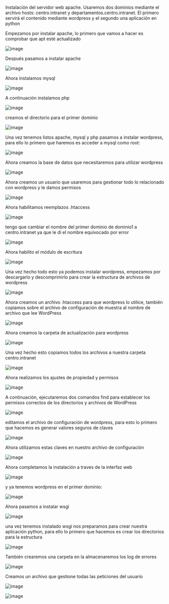 Instalación del servidor web apache. Usaremos dos dominios mediante el archivo hosts: centro.intranet y departamentos.centro.intranet. El primero servirá el contenido mediante wordpress y el segundo una aplicación en python

Empezamos por instalar apache, lo primero que vamos a hacer es comprobar que apt esté actualizado

![image](https://github.com/juanjo002/ejerciciosSRI/assets/122454341/7af81ded-81cf-4c5c-87f3-4644a1abf279)

Después pasamos a instalar apache

![image](https://github.com/juanjo002/ejerciciosSRI/assets/122454341/e8aeecbc-e553-418a-b9b3-0cfcae43a2f4)

Ahora instalamos mysql

![image](https://github.com/juanjo002/ejerciciosSRI/assets/122454341/20812629-96c8-4280-9699-485e55489a2f)

A continuación instalamos php

![image](https://github.com/juanjo002/ejerciciosSRI/assets/122454341/d495c83d-2daf-4c21-9fb9-190523409565)

creamos el directorio para el primer dominio

![image](https://github.com/juanjo002/ejerciciosSRI/assets/122454341/60d9d6c6-4070-4816-af52-3dbd0fd93da6)

Una vez tenemos listos apache, mysql y php pasamos a instalar wordpress, para ello lo primero que haremos es acceder a mysql como root:

![image](https://github.com/juanjo002/ejerciciosSRI/assets/122454341/ddf6928e-70da-4998-a1c1-9672704a2793)

Ahora creamos la base de datos que necesitaremos para utilizar wordpress

![image](https://github.com/juanjo002/ejerciciosSRI/assets/122454341/00274a4f-ecf7-4da3-8e80-0489c56b57a4)

Ahora creamos un usuario que usaremos para gestionar todo lo relacionado con wordpress y le damos permisos

![image](https://github.com/juanjo002/ejerciciosSRI/assets/122454341/9c689380-31b1-48c2-8545-d131efc8a332)

Ahora habilitamos reemplazos .htaccess

![image](https://github.com/juanjo002/ejerciciosSRI/assets/122454341/5312f4d1-dbc7-499a-a520-605596da5711)

tengo que cambiar el nombre del primer dominio de dominio1 a centro.intranet ya que le di el nombre equivocado por error

![image](https://github.com/juanjo002/ejerciciosSRI/assets/122454341/149cb2ca-5545-491b-a43b-36578cae93a7)

Ahora habilito el módulo de escritura

![image](https://github.com/juanjo002/ejerciciosSRI/assets/122454341/f7319cd9-f2df-43ce-93d8-6a8484eb274f)

Una vez hecho todo esto ya podemos instalar wordpress, empezamos por descargarlo y descomprimirlo para crear la estructura de archivos de wordpress

![image](https://github.com/juanjo002/ejerciciosSRI/assets/122454341/0e4bca6d-0047-48e8-be5e-b20d6b432d58)

Ahora creamos un archivo .htaccess para que wordpress lo utilice, también copiamos sobre el archivo de configuración de muestra al nombre de archivo que lee WordPress

![image](https://github.com/juanjo002/ejerciciosSRI/assets/122454341/8aa221d3-f851-4774-a4e1-bbec7338c75b)

Ahora creamos la carpeta de actualización para wordpress 

![image](https://github.com/juanjo002/ejerciciosSRI/assets/122454341/5589de06-91fb-493a-9704-551b37f19f82)

Una vez hecho esto copiamos todos los archivos a nuestra carpeta centro.intranet

![image](https://github.com/juanjo002/ejerciciosSRI/assets/122454341/f14b6c4a-9533-4a1f-9854-e0c190f77ff8)

Ahora realizamos los ajustes de propiedad y permisos

![image](https://github.com/juanjo002/ejerciciosSRI/assets/122454341/8c06a8f7-f05c-48af-acfb-70434fcecd84)

A continuación, ejecutaremos dos comandos find para establecer los permisos correctos de los directorios y archivos de WordPress

![image](https://github.com/juanjo002/ejerciciosSRI/assets/122454341/50ad075e-9280-4c10-a5b0-93e8493330ba)

editamos el archivo de configuración de wordpress, para esto lo primero que hacemos es generar valores seguros de claves

![image](https://github.com/juanjo002/ejerciciosSRI/assets/122454341/8532c9c8-c07a-40af-9dc5-164fdfc9cddd)

Ahora utilizamos estas claves en nuestro archivo de configuración

![image](https://github.com/juanjo002/ejerciciosSRI/assets/122454341/3f217565-8a1f-43bd-8052-6691a8b91bff)

Ahora completamos la instalación a traves de la interfaz web

![image](https://github.com/juanjo002/ejerciciosSRI/assets/122454341/d95e7f36-d74b-4db3-8e4e-2b2f7423c1e6)

y ya tenemos wordpress en el primer dominio:

![image](https://github.com/juanjo002/ejerciciosSRI/assets/122454341/1557393f-f241-4b29-8fc2-80667dcee021)

Ahora pasamos a instalar wsgi

![image](https://github.com/juanjo002/ejerciciosSRI/assets/122454341/9ca0e25e-37dc-4c04-ba82-3da18b9794ef)

una vez tenemos instalado wsgi nos preparamos para crear nuestra aplicación python, para ello lo primero que hacemos es crear los directorios para la estructura

![image](https://github.com/juanjo002/ejerciciosSRI/assets/122454341/ea9129ad-9f89-456f-81c1-62759e85aae8)

También crearemos una carpeta en la almacenaremos los log de errores

![image](https://github.com/juanjo002/ejerciciosSRI/assets/122454341/9d25be6f-51a2-499b-bb32-15b31f3a8be4)

Creamos un archivo que gestione todas las peticiones del usuario

![image](https://github.com/juanjo002/ejerciciosSRI/assets/122454341/3fd91bab-47f9-4757-a214-99d666663c96)

![image](https://github.com/juanjo002/ejerciciosSRI/assets/122454341/963b8f69-5c69-471a-8a35-26fcb9098472)


